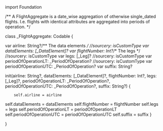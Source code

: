 import Foundation

/** A FlightAggregate is a date_wise aggregation of otherwise single_dated flights. I.e. flights with identical attributes are aggregated into periods of operation. */


class _FlightAggregate: Codable {


var airline: String?/** The data elements */
//sourcery: isCustomType
var dataElements: [_DataElement]?
var flightNumber: Int?/** The legs */
//sourcery: isCustomType
var legs: [_Leg]?
//sourcery: isCustomType
var periodOfOperationLT: _PeriodOfOperation?
//sourcery: isCustomType
var periodOfOperationUTC: _PeriodOfOperation?
var suffix: String?

init(airline: String?, dataElements: [_DataElement]?, flightNumber: Int?, legs: [_Leg]?, periodOfOperationLT: _PeriodOfOperation?, periodOfOperationUTC: _PeriodOfOperation?, suffix: String?) {

        self.airline = airline
self.dataElements = dataElements
self.flightNumber = flightNumber
self.legs = legs
self.periodOfOperationLT = periodOfOperationLT
self.periodOfOperationUTC = periodOfOperationUTC
self.suffix = suffix
    }
    
}
